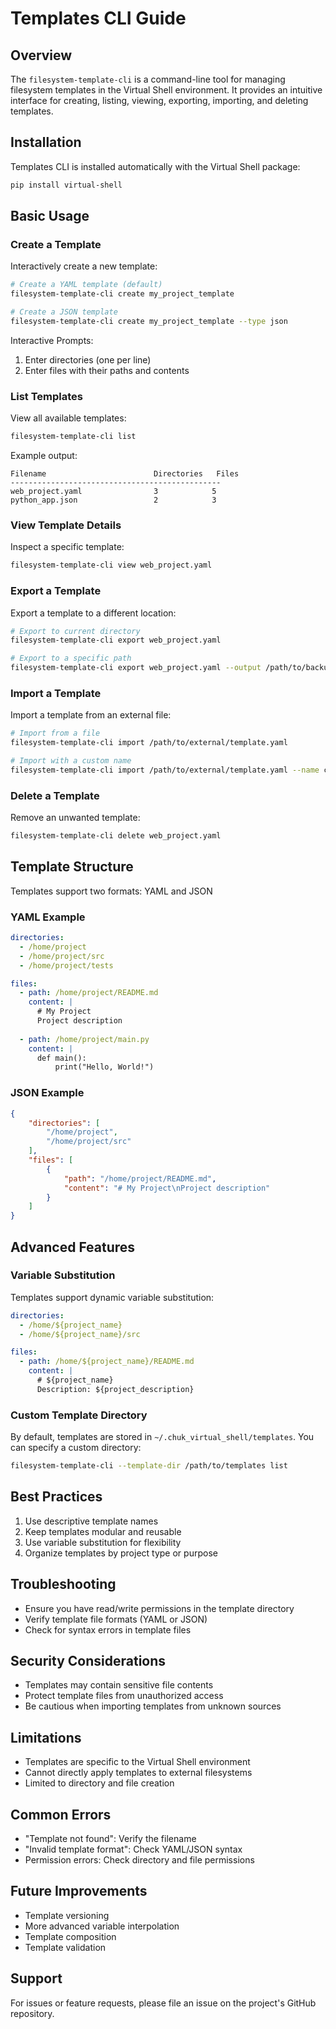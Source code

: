 # Templates CLI Guide

## Overview

The `filesystem-template-cli` is a command-line tool for managing filesystem templates in the Virtual Shell environment. It provides an intuitive interface for creating, listing, viewing, exporting, importing, and deleting templates.

## Installation

Templates CLI is installed automatically with the Virtual Shell package:

```bash
pip install virtual-shell
```

## Basic Usage

### Create a Template

Interactively create a new template:

```bash
# Create a YAML template (default)
filesystem-template-cli create my_project_template

# Create a JSON template
filesystem-template-cli create my_project_template --type json
```

Interactive Prompts:
1. Enter directories (one per line)
2. Enter files with their paths and contents

### List Templates

View all available templates:

```bash
filesystem-template-cli list
```

Example output:
```
Filename                        Directories   Files
-----------------------------------------------
web_project.yaml                3            5
python_app.json                 2            3
```

### View Template Details

Inspect a specific template:

```bash
filesystem-template-cli view web_project.yaml
```

### Export a Template

Export a template to a different location:

```bash
# Export to current directory
filesystem-template-cli export web_project.yaml

# Export to a specific path
filesystem-template-cli export web_project.yaml --output /path/to/backup/
```

### Import a Template

Import a template from an external file:

```bash
# Import from a file
filesystem-template-cli import /path/to/external/template.yaml

# Import with a custom name
filesystem-template-cli import /path/to/external/template.yaml --name custom_template
```

### Delete a Template

Remove an unwanted template:

```bash
filesystem-template-cli delete web_project.yaml
```

## Template Structure

Templates support two formats: YAML and JSON

### YAML Example

```yaml
directories:
  - /home/project
  - /home/project/src
  - /home/project/tests

files:
  - path: /home/project/README.md
    content: |
      # My Project
      Project description
  
  - path: /home/project/main.py
    content: |
      def main():
          print("Hello, World!")
```

### JSON Example

```json
{
    "directories": [
        "/home/project",
        "/home/project/src"
    ],
    "files": [
        {
            "path": "/home/project/README.md",
            "content": "# My Project\nProject description"
        }
    ]
}
```

## Advanced Features

### Variable Substitution

Templates support dynamic variable substitution:

```yaml
directories:
  - /home/${project_name}
  - /home/${project_name}/src

files:
  - path: /home/${project_name}/README.md
    content: |
      # ${project_name}
      Description: ${project_description}
```

### Custom Template Directory

By default, templates are stored in `~/.chuk_virtual_shell/templates`. You can specify a custom directory:

```bash
filesystem-template-cli --template-dir /path/to/templates list
```

## Best Practices

1. Use descriptive template names
2. Keep templates modular and reusable
3. Use variable substitution for flexibility
4. Organize templates by project type or purpose

## Troubleshooting

- Ensure you have read/write permissions in the template directory
- Verify template file formats (YAML or JSON)
- Check for syntax errors in template files

## Security Considerations

- Templates may contain sensitive file contents
- Protect template files from unauthorized access
- Be cautious when importing templates from unknown sources

## Limitations

- Templates are specific to the Virtual Shell environment
- Cannot directly apply templates to external filesystems
- Limited to directory and file creation

## Common Errors

- "Template not found": Verify the filename
- "Invalid template format": Check YAML/JSON syntax
- Permission errors: Check directory and file permissions

## Future Improvements

- Template versioning
- More advanced variable interpolation
- Template composition
- Template validation

## Support

For issues or feature requests, please file an issue on the project's GitHub repository.